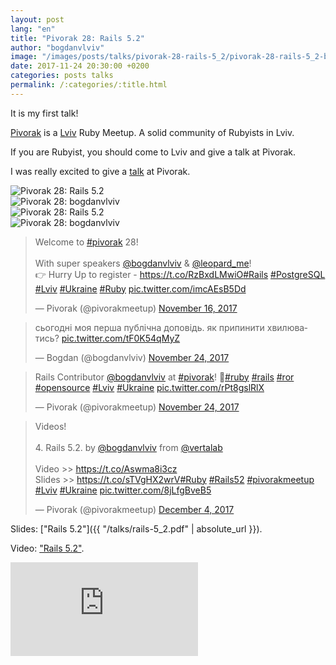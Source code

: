 ```yaml
---
layout: post
lang: "en"
title: "Pivorak 28: Rails 5.2"
author: "bogdanvlviv"
image: "/images/posts/talks/pivorak-28-rails-5_2/pivorak-28-rails-5_2-bogdanvlviv.jpg"
date: 2017-11-24 20:30:00 +0200
categories: posts talks
permalink: /:categories/:title.html
---
```


It is my first talk!

[Pivorak](https://pivorak.com) is a [Lviv](https://en.wikipedia.org/wiki/Lviv) Ruby Meetup. A solid community of Rubyists in Lviv.

If you are Rubyist, you should come to Lviv and give a talk at Pivorak.

I was really excited to give a [talk](https://pivorak.com/talks/rails-5-2) at Pivorak.

<div class="picture">
  <img src="{{ "/images/posts/talks/pivorak-28-rails-5_2/pivorak-28-rails-5_2-bogdanvlviv.jpg" | absolute_url }}" title="Pivorak 28: Rails 5.2" loading="lazy">
</div>

<div class="picture">
  <img src="{{ "/images/posts/talks/pivorak-28-rails-5_2/pivorak-28-bogdanvlviv.jpg" | absolute_url }}" title="Pivorak 28: bogdanvlviv" loading="lazy">
</div>

<div class="picture">
  <img src="{{ "/images/posts/talks/pivorak-28-rails-5_2/pivorak-28-rails-5_2-bogdanvlviv-1.jpg" | absolute_url }}" title="Pivorak 28: Rails 5.2" loading="lazy">
</div>

<div class="picture">
  <img src="{{ "/images/posts/talks/pivorak-28-rails-5_2/pivorak-28-rails-5_2-bogdanvlviv-2.jpg" | absolute_url }}" title="Pivorak 28: bogdanvlviv" loading="lazy">
</div>

<blockquote class="twitter-tweet" data-lang="en"><p lang="en" dir="ltr">Welcome to <a href="https://twitter.com/hashtag/pivorak?src=hash&amp;ref_src=twsrc%5Etfw">#pivorak</a> 28! <br><br>With super speakers <a href="https://twitter.com/bogdanvlviv?ref_src=twsrc%5Etfw">@bogdanvlviv</a> &amp; <a href="https://twitter.com/leopard_me?ref_src=twsrc%5Etfw">@leopard_me</a>!<br>👉 Hurry Up to register - <a href="https://t.co/RzBxdLMwiO">https://t.co/RzBxdLMwiO</a><a href="https://twitter.com/hashtag/Rails?src=hash&amp;ref_src=twsrc%5Etfw">#Rails</a> <a href="https://twitter.com/hashtag/PostgreSQL?src=hash&amp;ref_src=twsrc%5Etfw">#PostgreSQL</a> <a href="https://twitter.com/hashtag/Lviv?src=hash&amp;ref_src=twsrc%5Etfw">#Lviv</a> <a href="https://twitter.com/hashtag/Ukraine?src=hash&amp;ref_src=twsrc%5Etfw">#Ukraine</a> <a href="https://twitter.com/hashtag/Ruby?src=hash&amp;ref_src=twsrc%5Etfw">#Ruby</a> <a href="https://t.co/imcAEsB5Dd">pic.twitter.com/imcAEsB5Dd</a></p>&mdash; Pivorak (@pivorakmeetup) <a href="https://twitter.com/pivorakmeetup/status/931081086632910848?ref_src=twsrc%5Etfw">November 16, 2017</a></blockquote>

<blockquote class="twitter-tweet" data-lang="en"><p lang="uk" dir="ltr">сьогодні моя перша публічна доповідь. як припинити хвилюватись? <a href="https://t.co/tF0K54qMyZ">pic.twitter.com/tF0K54qMyZ</a></p>&mdash; Bogdan (@bogdanvlviv) <a href="https://twitter.com/bogdanvlviv/status/934081950767353856?ref_src=twsrc%5Etfw">November 24, 2017</a></blockquote>

<blockquote class="twitter-tweet" data-lang="en"><p lang="en" dir="ltr">Rails Contributor <a href="https://twitter.com/bogdanvlviv?ref_src=twsrc%5Etfw">@bogdanvlviv</a> at <a href="https://twitter.com/hashtag/pivorak?src=hash&amp;ref_src=twsrc%5Etfw">#pivorak</a>! 🙌<a href="https://twitter.com/hashtag/ruby?src=hash&amp;ref_src=twsrc%5Etfw">#ruby</a> <a href="https://twitter.com/hashtag/rails?src=hash&amp;ref_src=twsrc%5Etfw">#rails</a> <a href="https://twitter.com/hashtag/ror?src=hash&amp;ref_src=twsrc%5Etfw">#ror</a> <a href="https://twitter.com/hashtag/opensource?src=hash&amp;ref_src=twsrc%5Etfw">#opensource</a> <a href="https://twitter.com/hashtag/Lviv?src=hash&amp;ref_src=twsrc%5Etfw">#Lviv</a> <a href="https://twitter.com/hashtag/Ukraine?src=hash&amp;ref_src=twsrc%5Etfw">#Ukraine</a> <a href="https://t.co/rPt8gslRlX">pic.twitter.com/rPt8gslRlX</a></p>&mdash; Pivorak (@pivorakmeetup) <a href="https://twitter.com/pivorakmeetup/status/934117066784821250?ref_src=twsrc%5Etfw">November 24, 2017</a></blockquote>

<blockquote class="twitter-tweet" data-lang="en"><p lang="en" dir="ltr">Videos!<br><br>4. Rails 5.2. by <a href="https://twitter.com/bogdanvlviv?ref_src=twsrc%5Etfw">@bogdanvlviv</a> from <a href="https://twitter.com/vertalab?ref_src=twsrc%5Etfw">@vertalab</a> <br><br>Video &gt;&gt; <a href="https://t.co/Aswma8i3cz">https://t.co/Aswma8i3cz</a><br>Slides &gt;&gt; <a href="https://t.co/sTVgHX2wrV">https://t.co/sTVgHX2wrV</a><a href="https://twitter.com/hashtag/Ruby?src=hash&amp;ref_src=twsrc%5Etfw">#Ruby</a> <a href="https://twitter.com/hashtag/Rails52?src=hash&amp;ref_src=twsrc%5Etfw">#Rails52</a> <a href="https://twitter.com/hashtag/pivorakmeetup?src=hash&amp;ref_src=twsrc%5Etfw">#pivorakmeetup</a> <a href="https://twitter.com/hashtag/Lviv?src=hash&amp;ref_src=twsrc%5Etfw">#Lviv</a> <a href="https://twitter.com/hashtag/Ukraine?src=hash&amp;ref_src=twsrc%5Etfw">#Ukraine</a> <a href="https://t.co/8jLfgBveB5">pic.twitter.com/8jLfgBveB5</a></p>&mdash; Pivorak (@pivorakmeetup) <a href="https://twitter.com/pivorakmeetup/status/937777468903174145?ref_src=twsrc%5Etfw">December 4, 2017</a></blockquote>

Slides: ["Rails 5.2"]({{ "/talks/rails-5_2.pdf" | absolute_url }}).

Video: ["Rails 5.2"](https://www.youtube.com/watch?v=22e4Yhud8jk).

<iframe src="https://www.youtube.com/embed/22e4Yhud8jk" frameborder="0" allowfullscreen></iframe>
